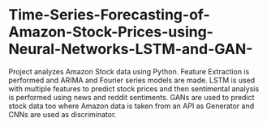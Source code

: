 # Time-Series-Forecasting-of-Amazon-Stock-Prices-using-Neural-Networks-LSTM-and-GAN-
Project analyzes Amazon Stock data using Python. Feature Extraction is performed and ARIMA and Fourier series models are made. LSTM is used with multiple features to predict stock prices and then sentimental analysis is performed using news and reddit sentiments.  GANs are used to predict stock data too where Amazon data is taken from an API as Generator and CNNs are used as discriminator. 
